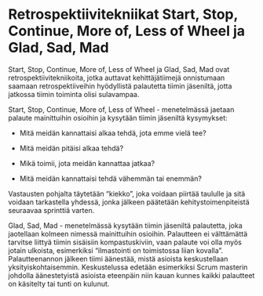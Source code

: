 # Retrospektiivitekniikat Start, Stop, Continue, More of, Less of Wheel ja Glad, Sad, Mad

Start, Stop, Continue, More of, Less of Wheel ja Glad, Sad, Mad ovat retrospektiivitekniikoita, jotka auttavat kehittäjätiimejä onnistumaan saamaan retrospektiiveihin hyödyllistä palautetta tiimin jäseniltä, jotta jatkossa tiimin toiminta olisi sulavampaa. 

Start, Stop, Continue, More of, Less of Wheel - menetelmässä jaetaan palaute mainittuihin osioihin ja kysytään tiimin jäseniltä kysymykset: 

- Mitä meidän kannattaisi alkaa tehdä, jota emme vielä tee? 

- Mitä meidän pitäisi alkaa tehdä? 

- Mikä toimii, jota meidän kannattaa jatkaa? 

- Mitä meidän kannattaisi tehdä vähemmän tai enemmän? 

Vastausten pohjalta täytetään “kiekko”, joka voidaan piirtää taululle ja sitä voidaan tarkastella yhdessä, jonka jälkeen päätetään kehitystoimenpiteistä seuraavaa sprinttiä varten. 

Glad, Sad, Mad - menetelmässä kysytään tiimin jäseniltä palautetta, joka jaotellaan kolmeen nimessä mainittuihin osioihin. Palautteen ei välttämättä tarvitse liittyä tiimin sisäisiin kompastuskiviin, vaan palaute voi olla myös jotain ulkoista, esimerkiksi “ilmastointi on toimistossa liian kovalla”. Palautteenannon jälkeen tiimi äänestää, mistä asioista keskustellaan yksityiskohtaisemmin. Keskustelussa edetään esimerkiksi Scrum masterin johdolla äänestetyistä asioista eteenpäin niin kauan kunnes kaikki palautteet on käsitelty tai tunti on kulunut. 
